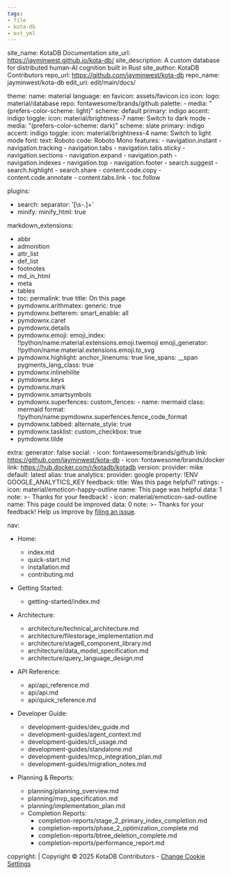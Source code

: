 ```yaml
---
tags:
- file
- kota-db
- ext_yml
---
```

site_name: KotaDB Documentation
site_url: https://jayminwest.github.io/kota-db/
site_description: A custom database for distributed human-AI cognition built in Rust
site_author: KotaDB Contributors
repo_url: https://github.com/jayminwest/kota-db
repo_name: jayminwest/kota-db
edit_uri: edit/main/docs/

theme:
  name: material
  language: en
  favicon: assets/favicon.ico
  icon:
    logo: material/database
    repo: fontawesome/brands/github
  palette:
    - media: "(prefers-color-scheme: light)"
      scheme: default
      primary: indigo
      accent: indigo
      toggle:
        icon: material/brightness-7
        name: Switch to dark mode
    - media: "(prefers-color-scheme: dark)"
      scheme: slate
      primary: indigo
      accent: indigo
      toggle:
        icon: material/brightness-4
        name: Switch to light mode
  font:
    text: Roboto
    code: Roboto Mono
  features:
    - navigation.instant
    - navigation.tracking
    - navigation.tabs
    - navigation.tabs.sticky
    - navigation.sections
    - navigation.expand
    - navigation.path
    - navigation.indexes
    - navigation.top
    - navigation.footer
    - search.suggest
    - search.highlight
    - search.share
    - content.code.copy
    - content.code.annotate
    - content.tabs.link
    - toc.follow

plugins:
  - search:
      separator: '[\s\-\.]+'
  - minify:
      minify_html: true

markdown_extensions:
  - abbr
  - admonition
  - attr_list
  - def_list
  - footnotes
  - md_in_html
  - meta
  - tables
  - toc:
      permalink: true
      title: On this page
  - pymdownx.arithmatex:
      generic: true
  - pymdownx.betterem:
      smart_enable: all
  - pymdownx.caret
  - pymdownx.details
  - pymdownx.emoji:
      emoji_index: !!python/name:material.extensions.emoji.twemoji
      emoji_generator: !!python/name:material.extensions.emoji.to_svg
  - pymdownx.highlight:
      anchor_linenums: true
      line_spans: __span
      pygments_lang_class: true
  - pymdownx.inlinehilite
  - pymdownx.keys
  - pymdownx.mark
  - pymdownx.smartsymbols
  - pymdownx.superfences:
      custom_fences:
        - name: mermaid
          class: mermaid
          format: !!python/name:pymdownx.superfences.fence_code_format
  - pymdownx.tabbed:
      alternate_style: true
  - pymdownx.tasklist:
      custom_checkbox: true
  - pymdownx.tilde

extra:
  generator: false
  social:
    - icon: fontawesome/brands/github
      link: https://github.com/jayminwest/kota-db
    - icon: fontawesome/brands/docker
      link: https://hub.docker.com/r/kotadb/kotadb
  version:
    provider: mike
    default: latest
    alias: true
  analytics:
    provider: google
    property: !ENV GOOGLE_ANALYTICS_KEY
    feedback:
      title: Was this page helpful?
      ratings:
        - icon: material/emoticon-happy-outline
          name: This page was helpful
          data: 1
          note: >-
            Thanks for your feedback!
        - icon: material/emoticon-sad-outline
          name: This page could be improved
          data: 0
          note: >-
            Thanks for your feedback! Help us improve by
            <a href="https://github.com/jayminwest/kota-db/issues/new?title=[Docs Feedback]&labels=documentation" target="_blank" rel="noopener">filing an issue</a>.

nav:
  - Home:
    - index.md
    - quick-start.md
    - installation.md
    - contributing.md
  
  - Getting Started:
    - getting-started/index.md
  
  - Architecture:
    - architecture/technical_architecture.md
    - architecture/filestorage_implementation.md
    - architecture/stage6_component_library.md
    - architecture/data_model_specification.md
    - architecture/query_language_design.md
  
  - API Reference:
    - api/api_reference.md
    - api/api.md
    - api/quick_reference.md
  
  - Developer Guide:
    - development-guides/dev_guide.md
    - development-guides/agent_context.md
    - development-guides/cli_usage.md
    - development-guides/standalone.md
    - development-guides/mcp_integration_plan.md
    - development-guides/migration_notes.md
  
  - Planning & Reports:
    - planning/planning_overview.md
    - planning/mvp_specification.md
    - planning/implementation_plan.md
    - Completion Reports:
      - completion-reports/stage_2_primary_index_completion.md
      - completion-reports/phase_2_optimization_complete.md
      - completion-reports/btree_deletion_complete.md
      - completion-reports/performance_report.md

copyright: |
  Copyright &copy; 2025 KotaDB Contributors - 
  <a href="#__consent">Change Cookie Settings</a>